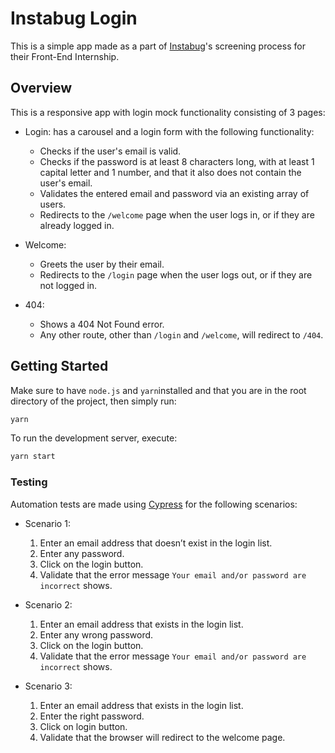 # Instabug Login

This is a simple app made as a part of [Instabug](https://instabug.com/)'s screening process for their Front-End Internship.

## Overview

This is a responsive app with login mock functionality consisting of 3 pages:

- Login: has a carousel and a login form with the following functionality:

  - Checks if the user's email is valid.
  - Checks if the password is at least 8 characters long, with at least 1 capital letter and 1 number, and that it also does not contain the user's email.
  - Validates the entered email and password via an existing array of users.
  - Redirects to the `/welcome` page when the user logs in, or if they are already logged in.

- Welcome:

  - Greets the user by their email.
  - Redirects to the `/login` page when the user logs out, or if they are not logged in.

- 404:
  - Shows a 404 Not Found error.
  - Any other route, other than `/login` and `/welcome`, will redirect to `/404`.

## Getting Started

Make sure to have `node.js` and `yarn`installed and that you are in the root directory of the project, then simply run:

```bash
yarn
```

To run the development server, execute:

```bash
yarn start
```

### Testing

Automation tests are made using [Cypress](https://www.cypress.io/) for the following scenarios:

- Scenario 1:

  1. Enter an email address that doesn’t exist in the login list.
  2. Enter any password.
  3. Click on the login button.
  4. Validate that the error message `Your email and/or password are incorrect` shows.

- Scenario 2:

  1. Enter an email address that exists in the login list.
  2. Enter any wrong password.
  3. Click on the login button.
  4. Validate that the error message `Your email and/or password are incorrect` shows.

- Scenario 3:
  1. Enter an email address that exists in the login list.
  2. Enter the right password.
  3. Click on login button.
  4. Validate that the browser will redirect to the welcome page.
